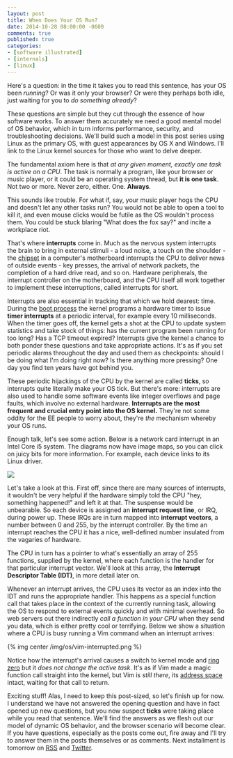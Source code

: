 ```yaml
---
layout: post
title: When Does Your OS Run?
date: 2014-10-28 08:00:00 -0600
comments: true
published: true
categories:
- [software illustrated]
- [internals]
- [linux]
---
```


Here's a question: in the time it takes you to read this sentence, has your OS
been _running_? Or was it only your browser? Or were they perhaps both idle,
just waiting for you to _do something already_?

These questions are simple but they cut through the essence of how software
works. To answer them accurately we need a good mental model of OS behavior,
which in turn informs performance, security, and troubleshooting decisions.
We'll build such a model in this post series using Linux as the primary OS, with
guest appearances by OS X and Windows.  I'll link to the Linux kernel sources
for those who want to delve deeper.

The fundamental axiom here is that _at any given moment, exactly one task is
active on a CPU_. The task is normally a program, like your browser or music
player, or it could be an operating system thread, but **it is one task**. Not
two or more. Never zero, either. One. **Always**.

This sounds like trouble. For what if, say, your music player hogs the CPU and
doesn't let any other tasks run? You would not be able to open a tool to kill
it, and even mouse clicks would be futile as the OS wouldn't process them.  You
could be stuck blaring "What does the fox say?" and incite a workplace riot.

That's where **interrupts** come in. Much as the nervous system interrupts the
brain to bring in external stimuli - a loud noise, a touch on the shoulder - the
[chipset] in a computer's motherboard interrupts the CPU to deliver news of
outside events - key presses, the arrival of network packets, the completion of
a hard drive read, and so on.  Hardware peripherals, the interrupt controller on
the motherboard, and the CPU itself all work together to implement these
interruptions, called interrupts for short.

Interrupts are also essential in tracking that which we hold dearest: time.
During the [boot process] the kernel programs a hardware timer to issue **timer
interrupts** at a periodic interval, for example every 10 milliseconds.
When the timer goes off, the kernel gets a shot at the CPU to update system
statistics and take stock of things: has the current program been running for
too long? Has a TCP timeout expired? Interrupts give the kernel a chance to both
ponder these questions and take appropriate actions. It's as if you set periodic
alarms throughout the day and used them as checkpoints: should I be doing what
I'm doing right now? Is there anything more pressing? One day you find ten
years have got behind you.

These periodic hijackings of the CPU by the kernel are called **ticks**, so
interrupts quite literally make your OS tick. But there's more: interrupts are
also used to handle some software events like integer overflows and page faults,
which involve no external hardware. **Interrupts are the most frequent and
crucial entry point into the OS kernel.** They're not some oddity for the EE
people to worry about, they're *the* mechanism whereby your OS runs.

Enough talk, let's see some action. Below is a network card interrupt in an
Intel Core i5 system. The diagrams now have image maps, so you can click on
juicy bits for more information. For example, each device links to its Linux
driver.

<img id="hw-interrupt" class="center" src="/img/os/hardware-interrupt.png"
usemap="#mapHwInterrupt">
<map id="mapHwInterrupt" name="mapHwInterrupt">
<area shape='poly' coords='490,294,490,354,270,354,270,294' href='https://github.com/torvalds/linux/blob/v3.17/drivers/net/ethernet/intel/e1000e/netdev.c'>
<area shape='poly' coords='754,294,754,354,534,354,534,294' href='https://github.com/torvalds/linux/blob/v3.16/drivers/hid/usbhid/usbkbd.c'>
<area shape='poly' coords='488,490,488,598,273,598,273,490' href='https://github.com/torvalds/linux/blob/v3.16/arch/x86/kernel/apic/io_apic.c'>
<area shape='poly' coords='720,490,720,598,506,598,506,490' href='https://github.com/torvalds/linux/blob/v3.17/arch/x86/kernel/hpet.c'>
</map>

Let's take a look at this. First off, since there are many sources of
interrupts, it wouldn't be very helpful if the hardware simply told the CPU
"hey, something happened!" and left it at that.  The suspense would be
unbearable. So each device is assigned an **interrupt request line**, or IRQ,
during power up. These IRQs are in turn mapped into **interrupt vectors**,
a number between 0 and 255, by the interrupt controller. By the time an
interrupt reaches the CPU it has a nice, well-defined number insulated from the
vagaries of hardware.

The CPU in turn has a pointer to what's essentially an array of 255 functions,
supplied by the kernel, where each function is the handler for that
particular interrupt vector. We'll look at this array, the **Interrupt Descriptor Table (IDT)**, in more detail later on.

Whenever an interrupt arrives, the CPU uses its vector as an index into the
IDT and runs the appropriate handler. This happens as a special function call
that takes place in the context of the currently running task, allowing the OS
to respond to external events quickly and with minimal overhead.  So web servers
out there indirectly *call a function in your CPU* when they send you data,
which is either pretty cool or terrifying.  Below we show a situation where
a CPU is busy running a Vim command when an interrupt arrives:

{% img center /img/os/vim-interrupted.png %}

Notice how the interrupt's arrival causes a switch to kernel mode
and [ring zero] but it *does not change the active task*. It's as if Vim made
a magic function call straight into the kernel, but Vim is *still there*, its
[address space][anatomy] intact, waiting for that call to return.

Exciting stuff! Alas, I need to keep this post-sized, so let's finish up for
now.  I understand we have not answered the opening question and have in fact
opened up new questions, but you now suspect **ticks** were taking place while
you read that sentence. We'll find the answers as we flesh out our model of
dynamic OS behavior, and the browser scenario will become clear.  If you
have questions, especially as the posts come out, fire away and I'll try to
answer them in the posts themselves or as comments. Next installment is
tomorrow on [RSS][subscribe] and [Twitter][follow me].

[subscribe]: https://manybutfinite.com/feed.xml
[follow me]: http://twitter.com/manybutfinite
[jcm-on-interrupts]: http://www.jonmasters.org/blog/2007/12/12/everything-you-know-about-interrupts-is-wrong/
[intel-msi]: http://www.intel.com/content/dam/www/public/us/en/documents/white-papers/msg-signaled-interrupts-paper.pdf
[pcie-system-architecture-ch9]: http://my.safaribooksonline.com/0321156307/ch09
[chipset]: /post/motherboard-chipsets-memory-map
[ring zero]: /post/cpu-rings-privilege-and-protection
[boot process]: /post/kernel-boot-process
[anatomy]: /post/anatomy-of-a-program-in-memory "Anatomy of a Program in Memory"
[time]: https://github.com/torvalds/linux/blob/v3.17/arch/x86/kernel/time.c
